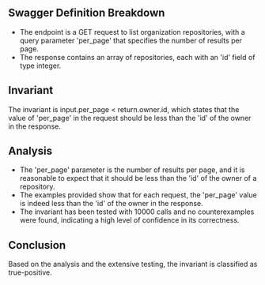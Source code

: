 ## Swagger Definition Breakdown
- The endpoint is a GET request to list organization repositories, with a query parameter 'per_page' that specifies the number of results per page.
- The response contains an array of repositories, each with an 'id' field of type integer.

## Invariant
The invariant is input.per_page < return.owner.id, which states that the value of 'per_page' in the request should be less than the 'id' of the owner in the response.

## Analysis
- The 'per_page' parameter is the number of results per page, and it is reasonable to expect that it should be less than the 'id' of the owner of a repository.
- The examples provided show that for each request, the 'per_page' value is indeed less than the 'id' of the owner in the response.
- The invariant has been tested with 10000 calls and no counterexamples were found, indicating a high level of confidence in its correctness.

## Conclusion
Based on the analysis and the extensive testing, the invariant is classified as true-positive.
